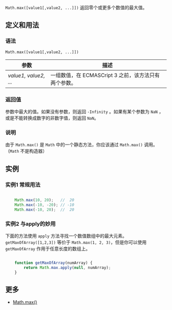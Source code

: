 `Math.max([value1[,value2, ...]])` 返回零个或更多个数值的最大值。

## 定义和用法

### 语法

`Math.max([value1[,value2, ...]]) `

| 参数 | 描述 |
| --- | --- |
| _value1, value2, ..._ | 一组数值，在 ECMASCript 3 之前，该方法只有两个参数。 |

### 返回值

参数中最大的值。如果没有参数，则返回 `-Infinity` 。如果有某个参数为 `NaN` ，或是不能转换成数字的非数字值，则返回 `NaN`。

### 说明

由于 `Math.max()` 是 `Math` 中的一个静态方法，你应该通过 `Math.max()` 调用。（`Math` 不是构造器）

## 实例

### 实例1 常规用法

``` javascript

    Math.max(10, 20);   //  20
    Math.max(-10, -20); // -10
    Math.max(-10, 20);  //  20

```

### 实例2 与apply的妙用

下面的方法使用 `apply` 方法寻找一个数值数组中的最大元素。`getMaxOfArray([1,2,3])` 等价于 `Math.max(1, 2, 3)`，但是你可以使用 `getMaxOfArray` 作用于任意长度的数组上。

``` javascript

    function getMaxOfArray(numArray) {
        return Math.max.apply(null, numArray);
    }

```

## 更多

*   [Math.max()](https://developer.mozilla.org/zh-CN/docs/Web/JavaScript/Reference/Global_Objects/Math/max)